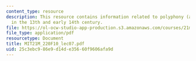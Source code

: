 ```yaml
---
content_type: resource
description: This resource contains information related to polyphony (and some monophony)
  in the 13th and early 14th century.
file: https://ol-ocw-studio-app-production.s3.amazonaws.com/courses/21m-220-early-music-fall-2010/25c3ebc986e9d14de35660f9606afa9d_MIT21M_220F10_lec07.pdf
file_type: application/pdf
resourcetype: Document
title: MIT21M_220F10_lec07.pdf
uid: 25c3ebc9-86e9-d14d-e356-60f9606afa9d
---
```

